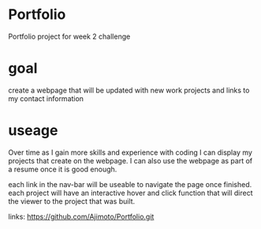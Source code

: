 # Portfolio

Portfolio project for week 2 challenge

# goal

create a webpage that will be updated with new work projects and links to my contact information

# useage

Over time as I gain more skills and experience with coding I can display my projects that create on the webpage. I can also use the webpage as part of a resume once it is good enough.

each link in the nav-bar will be useable to navigate the page once finished. each project will have an interactive hover and click function that will direct the viewer to the project that was built.

links: https://github.com/Ajimoto/Portfolio.git
